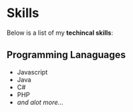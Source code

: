 # Skills

Below is a list of my **techincal skills**:

## Programming Lanaguages
- Javascript
- Java
- C#
- PHP
- _and alot more..._
